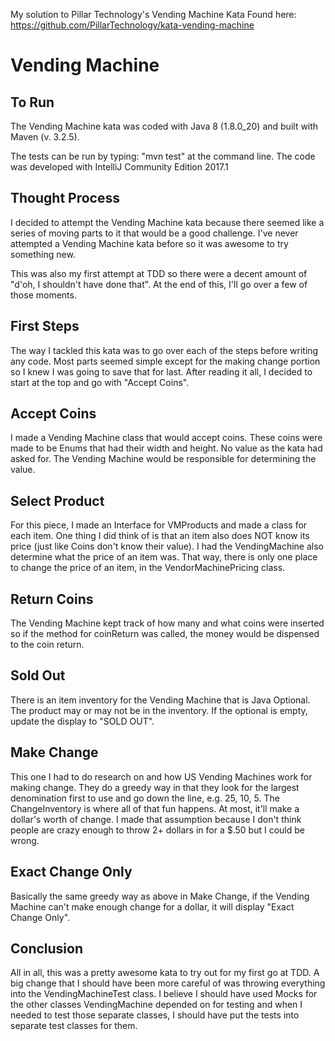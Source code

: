 My solution to Pillar Technology's Vending Machine Kata
Found here: https://github.com/PillarTechnology/kata-vending-machine

Vending Machine
====================


To Run
------
The Vending Machine kata was coded with Java 8 (1.8.0_20) and built with Maven (v. 3.2.5).

The tests can be run by typing: "mvn test" at the command line.
The code was developed with IntelliJ Community Edition 2017.1

Thought Process
----------------
I decided to attempt the Vending Machine kata because there seemed like a series of moving parts to it that
would be a good challenge. I've never attempted a Vending Machine kata before so it was awesome to try something new.

This was also my first attempt at TDD so there were a decent amount of "d'oh, I shouldn't have done that".
At the end of this, I'll go over a few of those moments.

First Steps
-----------
The way I tackled this kata was to go over each of the steps before writing any code. Most parts seemed simple
except for the making change portion so I knew I was going to save that for last. After reading it all, I decided
to start at the top and go with "Accept Coins".

Accept Coins
------------
I made a Vending Machine class that would accept coins. These coins were made to be Enums that had their width
and height. No value as the kata had asked for. The Vending Machine would be responsible for determining the value.

Select Product
--------------
For this piece, I made an Interface for VMProducts and made a class for each item. One thing I did think of is that
an item also does NOT know its price (just like Coins don't know their value). I had the VendingMachine also determine
what the price of an item was. That way, there is only one place to change the price of an item, in the
VendorMachinePricing class.

Return Coins
------------
The Vending Machine kept track of how many and what coins were inserted so if the method for coinReturn was called,
the money would be dispensed to the coin return.

Sold Out
--------
There is an item inventory for the Vending Machine that is Java Optional. The product may or may not be in the inventory.
If the optional is empty, update the display to "SOLD OUT".

Make Change
-----------
This one I had to do research on and how US Vending Machines work for making change. They do a greedy way in that
they look for the largest denomination first to use and go down the line, e.g. 25, 10, 5. The ChangeInventory is where
all of that fun happens. At most, it'll make a dollar's worth of change. I made that assumption because I don't think
people are crazy enough to throw 2+ dollars in for a $.50 but I could be wrong.

Exact Change Only
-----------------
Basically the same greedy way as above in Make Change, if the Vending Machine can't make enough change
for a dollar, it will display "Exact Change Only".

Conclusion
----------
All in all, this was a pretty awesome kata to try out for my first go at TDD. A big change that I should have been
more careful of was throwing everything into the VendingMachineTest class. I believe I should have used Mocks for the
other classes VendingMachine depended on for testing and when I needed to test those separate classes, I should have
put the tests into separate test classes for them.